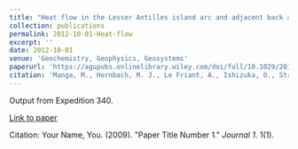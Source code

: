 ```yaml
---
title: "Heat flow in the Lesser Antilles island arc and adjacent back arc Grenada basin"
collection: publications
permalink: 2012-10-01-Heat-flow
excerpt: ''
date: 2012-10-01
venue: 'Geochemistry, Geophysics, Geosystems'
paperurl: 'https://agupubs.onlinelibrary.wiley.com/doi/full/10.1029/2012GC004260'
citation: 'Manga, M., Hornbach, M. J., Le Friant, A., Ishizuka, O., Stroncik, N., Adachi, T., Aljahdali, M., Boudon, G., Breitkreuz, C., <b>Fraass, A.J.</b>, Fujinawa, A., Hatfield, R., Jutzeler, M., Kataoka, K., Lafuerza, S., Maeno, F., Martinez-Colon, M., McCanta, M., Morgan, S., Palmer, M. R., Saito, T., Slagle, A., Subramanyam, K.S.V., Tamura, Y., Talling, P. J., Villemant, B., Wall-Palmer, D., & Wang, F., 2012, Heat flow in the Lesser Antilles island arc and adjacent back arc Grenada basin, Geochem. Geophys. Geosyst., 13, Q08007. doi:10.1029/2012GC004260'
---
```

Output from Expedition 340.

[Link to paper](https://agupubs.onlinelibrary.wiley.com/doi/full/10.1029/2012GC004260)

Citation: Your Name, You. (2009). "Paper Title Number 1." <i>Journal 1</i>. 1(1).
